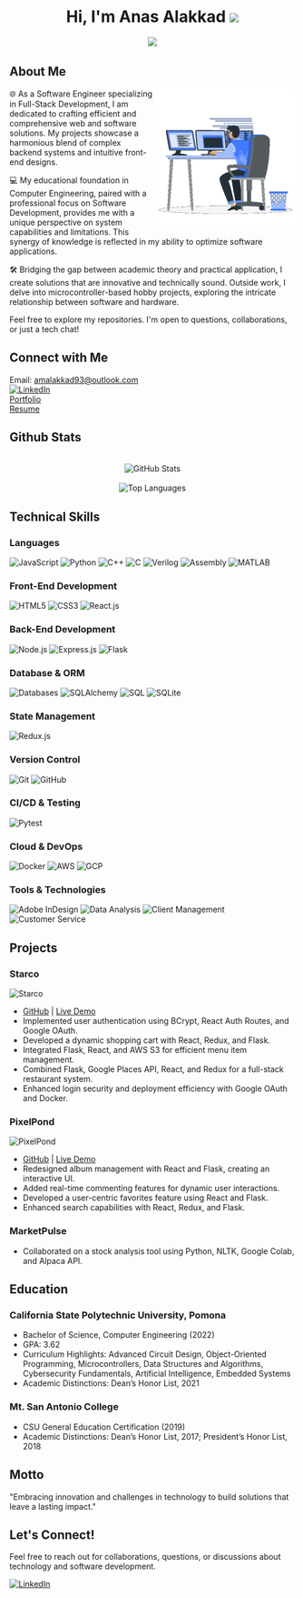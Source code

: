 <h1 align="center"><b>Hi, I'm Anas Alakkad</b> <img src="https://media.giphy.com/media/hvRJCLFzcasrR4ia7z/giphy.gif" width="35"></h1>

<p align="center">
  <img src="https://readme-typing-svg.herokuapp.com?font=Time+New+Roman&color=cyan&size=25&center=true&vCenter=true&width=600&height=100&lines=Innovative+Software+Engineer;Creating+Solutions+That+Matter;Passionate+about+Technology+and+Innovation;Turning+Challenges+into+Opportunities;Building+Efficient+and+Effective+Software">
</p>

## About Me
<img align="right" src="https://github.com/0xAbdulKhalid/0xAbdulKhalid/raw/main/assets/mdImages/Right_Side.gif" width="250px">

🌐 As a Software Engineer specializing in Full-Stack Development, I am dedicated to crafting efficient and comprehensive web and software solutions. My projects showcase a harmonious blend of complex backend systems and intuitive front-end designs.

💻 My educational foundation in Computer Engineering, paired with a professional focus on Software Development, provides me with a unique perspective on system capabilities and limitations. This synergy of knowledge is reflected in my ability to optimize software applications.

🛠️ Bridging the gap between academic theory and practical application, I create solutions that are innovative and technically sound. Outside work, I delve into microcontroller-based hobby projects, exploring the intricate relationship between software and hardware.

Feel free to explore my repositories. I'm open to questions, collaborations, or just a tech chat!

## Connect with Me
Email: [amalakkad93@outlook.com](mailto:amalakkad93@outlook.com)  
[![LinkedIn](https://img.shields.io/badge/LinkedIn-Anas%20Alakkad-blue?style=for-the-badge&logo=linkedin)](https://www.linkedin.com/in/anas-alakkad-a0b9371b3)  
[Portfolio](https://amalakkad93.github.io/Anas-Alakkad-portfolio/)  
[Resume](https://docs.google.com/document/d/1-Hz_kvbiHsfHR1C5R5UHdCfa1F_ZvKFGvEqM3dNK7VI/edit?usp=sharing)
<!-- [Resume](https://docs.google.com/document/d/1bwqroRX0Q8CV4SeYyVURRR3U9-rC1rSi5q8qotLC8UY/edit?usp=sharing)-->

## **Github Stats**

<p align="center" style="display: flex; flex-direction: column; align-items: center;">
  
  <!-- GitHub Streak Stats -->
  <!-- <img src="http://github-readme-streak-stats.herokuapp.com?user=amalakkad93&hide_border=true&border_radius=6&theme=shadow_green&background=00000000&text_color=7f7f7f" alt="amalakkad93's GitHub Contribution Streak"/>-->
  
  <br/>
  
  <!-- GitHub General Stats (Includes All Commits and Private Contributions) -->
  <img src="https://github-readme-stats.vercel.app/api?username=amalakkad93&show_icons=true&include_all_commits=true&count_private=true&theme=shadow_green" alt="GitHub Stats"/>
  
  <br/>
  
  <!-- GitHub Top Languages -->
  <img src="https://github-readme-stats.vercel.app/api/top-langs/?username=amalakkad93&layout=compact&theme=shadow_green" alt="Top Languages"/>
  
</p>


## Technical Skills
### Languages
![JavaScript](https://img.shields.io/badge/-JavaScript-F7DF1E?style=for-the-badge&logo=javascript&logoColor=black)
![Python](https://img.shields.io/badge/-Python-3776AB?style=for-the-badge&logo=python&logoColor=white)
![C++](https://img.shields.io/badge/-C++-00599C?style=for-the-badge&logo=cplusplus&logoColor=white)
![C](https://img.shields.io/badge/-C-A8B9CC?style=for-the-badge&logo=c&logoColor=white)
![Verilog](https://img.shields.io/badge/-Verilog-4D4D4D?style=for-the-badge&logo=verilog&logoColor=white)
![Assembly](https://img.shields.io/badge/-Assembly-007ACC?style=for-the-badge)
![MATLAB](https://img.shields.io/badge/-MATLAB-0076A8?style=for-the-badge&logo=matlab&logoColor=white)

### Front-End Development
![HTML5](https://img.shields.io/badge/-HTML5-E34F26?style=for-the-badge&logo=html5&logoColor=white)
![CSS3](https://img.shields.io/badge/-CSS3-1572B6?style=for-the-badge&logo=css3&logoColor=white)
![React.js](https://img.shields.io/badge/-React.js-61DAFB?style=for-the-badge&logo=react&logoColor=black)

### Back-End Development
![Node.js](https://img.shields.io/badge/-Node.js-339933?style=for-the-badge&logo=node.js&logoColor=white)
![Express.js](https://img.shields.io/badge/-Express.js-000000?style=for-the-badge&logo=express&logoColor=white)
![Flask](https://img.shields.io/badge/-Flask-000000?style=for-the-badge&logo=flask&logoColor=white)

### Database & ORM
![Databases](https://img.shields.io/badge/-Databases-006400?style=for-the-badge)
![SQLAlchemy](https://img.shields.io/badge/-SQLAlchemy-orange?style=for-the-badge)
![SQL](https://img.shields.io/badge/-SQL-336791?style=for-the-badge)
![SQLite](https://img.shields.io/badge/-SQLite-003B57?style=for-the-badge&logo=sqlite&logoColor=white)

### State Management
![Redux.js](https://img.shields.io/badge/-Redux.js-764ABC?style=for-the-badge&logo=redux&logoColor=white)

### Version Control
![Git](https://img.shields.io/badge/-Git-F05032?style=for-the-badge&logo=git&logoColor=white)
![GitHub](https://img.shields.io/badge/-GitHub-181717?style=for-the-badge&logo=github&logoColor=white)

### CI/CD & Testing
![Pytest](https://img.shields.io/badge/-Pytest-0A9EDC?style=for-the-badge&logo=pytest&logoColor=white)

### Cloud & DevOps
![Docker](https://img.shields.io/badge/-Docker-2496ED?style=for-the-badge&logo=docker&logoColor=white)
![AWS](https://img.shields.io/badge/-AWS-232F3E?style=for-the-badge&logo=amazonaws&logoColor=white)
![GCP](https://img.shields.io/badge/-GCP-4285F4?style=for-the-badge&logo=googlecloud&logoColor=white)

### Tools & Technologies
![Adobe InDesign](https://img.shields.io/badge/-Adobe%20InDesign-FF3366?style=for-the-badge&logo=adobeindesign&logoColor=white)
![Data Analysis](https://img.shields.io/badge/-Data%20Analysis-FFD700?style=for-the-badge)
![Client Management](https://img.shields.io/badge/-Client%20Management-007ACC?style=for-the-badge)
![Customer Service](https://img.shields.io/badge/-Customer%20Service-28A745?style=for-the-badge)

## Projects

### Starco
![Starco](https://flask3.s3.amazonaws.com/starco.png)
- [GitHub](#) | [Live Demo](#)
- Implemented user authentication using BCrypt, React Auth Routes, and Google OAuth.
- Developed a dynamic shopping cart with React, Redux, and Flask.
- Integrated Flask, React, and AWS S3 for efficient menu item management.
- Combined Flask, Google Places API, React, and Redux for a full-stack restaurant system.
- Enhanced login security and deployment efficiency with Google OAuth and Docker.

### PixelPond
![PixelPond](https://flask3.s3.amazonaws.com/pixelPond.png)
- [GitHub](#) | [Live Demo](#)
- Redesigned album management with React and Flask, creating an interactive UI.
- Added real-time commenting features for dynamic user interactions.
- Developed a user-centric favorites feature using React and Flask.
- Enhanced search capabilities with React, Redux, and Flask.
### MarketPulse
- Collaborated on a stock analysis tool using Python, NLTK, Google Colab, and Alpaca API.

## Education

### California State Polytechnic University, Pomona
- Bachelor of Science, Computer Engineering (2022)
- GPA: 3.62
- Curriculum Highlights: Advanced Circuit Design, Object-Oriented Programming, Microcontrollers, Data Structures and Algorithms, Cybersecurity Fundamentals, Artificial Intelligence, Embedded Systems
- Academic Distinctions: Dean’s Honor List, 2021

### Mt. San Antonio College
- CSU General Education Certification (2019)
- Academic Distinctions: Dean’s Honor List, 2017; President’s Honor List, 2018

## Motto
"Embracing innovation and challenges in technology to build solutions that leave a lasting impact."

## **Let's Connect!**
Feel free to reach out for collaborations, questions, or discussions about technology and software development.

[![LinkedIn](https://img.shields.io/badge/linkedin-AnasAlakkad-blue?style=for-the-badge&logo=linkedin)](https://www.linkedin.com/in/anas-alakkad-a0b9371b3)

<!--
**amalakkad93/amalakkad93** is a ✨ _special_ ✨ repository because its `README.md` (this file) appears on your GitHub profile.

Here are some ideas to get you started:

- 🔭 I’m currently working on ...
- 🌱 I’m currently learning ...
- 👯 I’m looking to collaborate on ...
- 🤔 I’m looking for help with ...
- 💬 Ask me about ...
- 📫 How to reach me: ...
- 😄 Pronouns: ...
- ⚡ Fun fact: ...
-->
